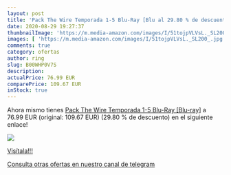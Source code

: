 ```yaml
---
layout: post
title: 'Pack The Wire Temporada 1-5 Blu-Ray [Blu al 29.80 % de descuento'
date: 2020-08-29 19:27:37
thumbnailImage: 'https://m.media-amazon.com/images/I/51tojpVLVsL._SL200_.jpg'
images: [ 'https://m.media-amazon.com/images/I/51tojpVLVsL._SL200_.jpg' ]
comments: true
category: ofertas
author: ring
slug: B00WHP0V7S
description:
actualPrice: 76.99 EUR
comparePrice: 109.67 EUR
inStock: true
---
```


Ahora mismo tienes [Pack The Wire Temporada 1-5 Blu-Ray [Blu-ray]](https://www.amazon.com/dp/B00WHP0V7S/?tag=redken08-20) a 76.99 EUR (original: 109.67 EUR) (29.80 %  de descuento) en el siguiente enlace!

[![](https://m.media-amazon.com/images/I/51tojpVLVsL._SL200_.jpg)](https://www.amazon.com/dp/B00WHP0V7S/?tag=redken08-20)

[Visítala!!!](https://www.amazon.com/dp/B00WHP0V7S/?tag=redken08-20)

[Consulta otras ofertas en nuestro canal de telegram](https://t.me/s/ofertas25)
